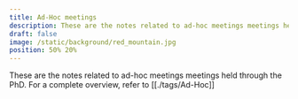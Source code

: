 ```yaml
---
title: Ad-Hoc meetings
description: These are the notes related to ad-hoc meetings meetings held through the PhD
draft: false
image: /static/background/red_mountain.jpg
position: 50% 20%
---
```


These are the notes related to ad-hoc meetings meetings held through the PhD.
For a complete overview, refer to [[./tags/Ad-Hoc]]
